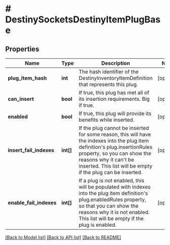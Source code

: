 # # DestinySocketsDestinyItemPlugBase

## Properties

Name | Type | Description | Notes
------------ | ------------- | ------------- | -------------
**plug_item_hash** | **int** | The hash identifier of the DestinyInventoryItemDefinition that represents this plug. | [optional]
**can_insert** | **bool** | If true, this plug has met all of its insertion requirements. Big if true. | [optional]
**enabled** | **bool** | If true, this plug will provide its benefits while inserted. | [optional]
**insert_fail_indexes** | **int[]** | If the plug cannot be inserted for some reason, this will have the indexes into the plug item definition&#39;s plug.insertionRules property, so you can show the reasons why it can&#39;t be inserted.  This list will be empty if the plug can be inserted. | [optional]
**enable_fail_indexes** | **int[]** | If a plug is not enabled, this will be populated with indexes into the plug item definition&#39;s plug.enabledRules property, so that you can show the reasons why it is not enabled.  This list will be empty if the plug is enabled. | [optional]

[[Back to Model list]](../../README.md#models) [[Back to API list]](../../README.md#endpoints) [[Back to README]](../../README.md)
